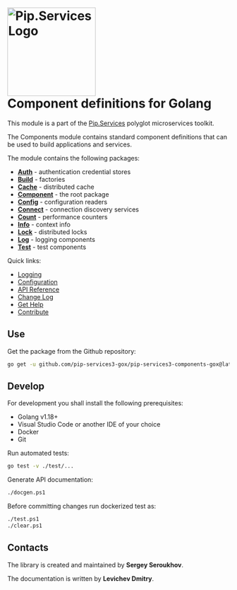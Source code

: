 # <img src="https://uploads-ssl.webflow.com/5ea5d3315186cf5ec60c3ee4/5edf1c94ce4c859f2b188094_logo.svg" alt="Pip.Services Logo" width="200"> <br/> Component definitions for Golang

This module is a part of the [Pip.Services](http://pipservices.org) polyglot microservices toolkit.

The Components module contains standard component definitions that can be used to build applications and services.

The module contains the following packages:

- [**Auth**](https://godoc.org/github.com/pip-services3-gox/pip-services3-components-gox/auth) - authentication credential stores
- [**Build**](https://godoc.org/github.com/pip-services3-gox/pip-services3-components-gox/build) - factories
- [**Cache**](https://godoc.org/github.com/pip-services3-gox/pip-services3-components-gox/cache) - distributed cache
- [**Component**](https://godoc.org/github.com/pip-services3-gox/pip-services3-components-gox/component) - the root package
- [**Config**](https://godoc.org/github.com/pip-services3-gox/pip-services3-components-gox/config) - configuration readers
- [**Connect**](https://godoc.org/github.com/pip-services3-gox/pip-services3-components-gox/connect) - connection discovery services
- [**Count**](https://godoc.org/github.com/pip-services3-gox/pip-services3-components-gox/count) - performance counters
- [**Info**](https://godoc.org/github.com/pip-services3-gox/pip-services3-components-gox/info) - context info
- [**Lock**](https://godoc.org/github.com/pip-services3-gox/pip-services3-components-gox/lock) - distributed locks
- [**Log**](https://godoc.org/github.com/pip-services3-gox/pip-services3-components-gox/log) - logging components
- [**Test**](https://godoc.org/github.com/pip-services3-gox/pip-services3-components-gox/test) - test components

<a name="links"></a> Quick links:

* [Logging](https://www.pipservices.org/recipies/logging)
* [Configuration](https://www.pipservices.org/recipies/configuration) 
* [API Reference](https://godoc.org/github.com/pip-services3-gox/pip-services3-components-gox/)
* [Change Log](CHANGELOG.md)
* [Get Help](http://docs.pipservices.org/get_help/)
* [Contribute](http://docs.pipservices.org/contribute/)


## Use

Get the package from the Github repository:
```bash
go get -u github.com/pip-services3-gox/pip-services3-components-gox@latest
```

## Develop

For development you shall install the following prerequisites:
* Golang v1.18+
* Visual Studio Code or another IDE of your choice
* Docker
* Git

Run automated tests:
```bash
go test -v ./test/...
```

Generate API documentation:
```bash
./docgen.ps1
```

Before committing changes run dockerized test as:
```bash
./test.ps1
./clear.ps1
```

## Contacts

The library is created and maintained by **Sergey Seroukhov**.

The documentation is written by **Levichev Dmitry**.
